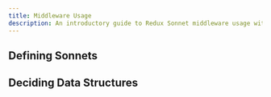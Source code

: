```yaml
---
title: Middleware Usage
description: An introductory guide to Redux Sonnet middleware usage with Redux.
---
```


## Defining Sonnets

## Deciding Data Structures